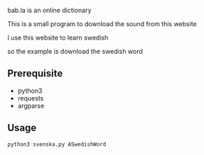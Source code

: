 bab.la is an online dictionary

This is a small program to download the sound from this website

I use this website to learn swedish

so the example is download the swedish word

## Prerequisite

- python3
- requests
- argparse

## Usage

<pre><code>python3 svenska.py ASwedishWord
</code></pre>
